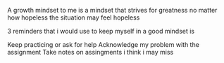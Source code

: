 A growth mindset to me is a mindset that strives for greatness no matter how hopeless the situation may feel hopeless

3 reminders that i would use to keep myself in a good mindset is

Keep practicing or ask for help
Acknowledge my problem with the assignment
Take notes on assingments i think i may miss